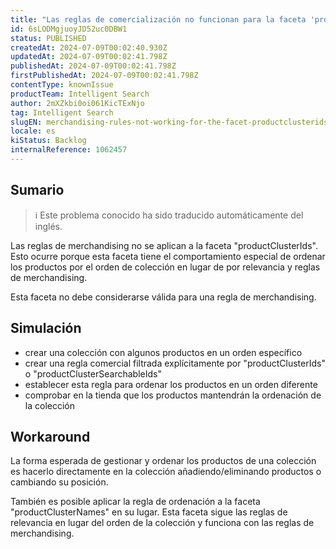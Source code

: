 ```yaml
---
title: "Las reglas de comercialización no funcionan para la faceta 'productClusterIds'."
id: 6sLODMgjuoyJD52uc0DBW1
status: PUBLISHED
createdAt: 2024-07-09T00:02:40.930Z
updatedAt: 2024-07-09T00:02:41.798Z
publishedAt: 2024-07-09T00:02:41.798Z
firstPublishedAt: 2024-07-09T00:02:41.798Z
contentType: knownIssue
productTeam: Intelligent Search
author: 2mXZkbi0oi061KicTExNjo
tag: Intelligent Search
slugEN: merchandising-rules-not-working-for-the-facet-productclusterids
locale: es
kiStatus: Backlog
internalReference: 1062457
---
```


## Sumario

>ℹ️ Este problema conocido ha sido traducido automáticamente del inglés.


Las reglas de merchandising no se aplican a la faceta "productClusterIds". Esto ocurre porque esta faceta tiene el comportamiento especial de ordenar los productos por el orden de colección en lugar de por relevancia y reglas de merchandising.

Esta faceta no debe considerarse válida para una regla de merchandising.



## Simulación



- crear una colección con algunos productos en un orden específico
- crear una regla comercial filtrada explícitamente por "productClusterIds" o "productClusterSearchableIds"
- establecer esta regla para ordenar los productos en un orden diferente
- comprobar en la tienda que los productos mantendrán la ordenación de la colección



## Workaround


La forma esperada de gestionar y ordenar los productos de una colección es hacerlo directamente en la colección añadiendo/eliminando productos o cambiando su posición.

También es posible aplicar la regla de ordenación a la faceta "productClusterNames" en su lugar. Esta faceta sigue las reglas de relevancia en lugar del orden de la colección y funciona con las reglas de merchandising.




